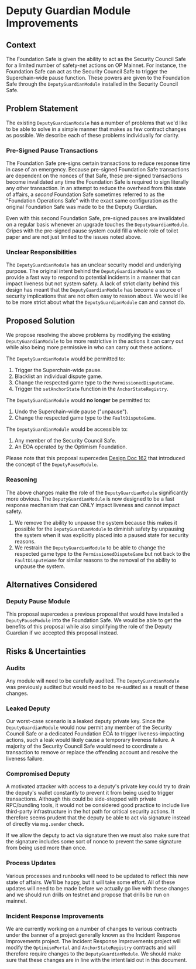 # Deputy Guardian Module Improvements

## Context

The Foundation Safe is given the ability to act as the Security Council Safe for a limited number
of safety-net actions on OP Mainnet. For instance, the Foundation Safe can act as the Security
Council Safe to trigger the Superchain-wide pause function. These powers are given to the
Foundation Safe through the `DeputyGuardianModule` installed in the Security Council Safe.

## Problem Statement

The existing `DeputyGuardianModule` has a number of problems that we'd like to be able to solve in
a simple manner that makes as few contract changes as possible. We describe each of these problems
individually for clarity.

### Pre-Signed Pause Transactions

The Foundation Safe pre-signs certain transactions to reduce response time in case of an emergency.
Because pre-signed Foundation Safe transactions are dependent on the nonces of that Safe, these
pre-signed transactions become invalidated any time the Foundation Safe is required to sign
literally any other transaction. In an attempt to reduce the overhead from this state of affairs,
a *second* Foundation Safe sometimes referred to as the "Foundation Operations Safe" with the exact
same configuration as the original Foundation Safe was made to be the Deputy Guardian.

Even with this second Foundation Safe, pre-signed pauses are invalidated on a regular basis
whenever an upgrade touches the `DeputyGuardianModule`. Gripes with the pre-signed pause system
could fill a whole role of toilet paper and are not just limited to the issues noted above.

### Unclear Responsibilities

The `DeputyGuardianModule` has an unclear security model and underlying purpose. The original
intent behind the `DeputyGuardianModule` was to provide a fast way to respond to potential
incidents in a manner that can impact liveness but not system safety. A lack of strict clarity
behind this design has meant that the `DeputyGuardianModule` has become a source of security
implications that are not often easy to reason about. We would like to be more strict about what
the `DeputyGuardianModule` can and cannot do.

## Proposed Solution

We propose resolving the above problems by modifying the existing `DeputyGuardianModule` to be more
restrictive in the actions it can carry out while also being more permissive in who can carry out
these actions.

The `DeputyGuardianModule` would be permitted to:

1. Trigger the Superchain-wide pause.
1. Blacklist an individual dispute game.
1. Change the respected game type to the `PermissionedDisputeGame`.
1. Trigger the `setAnchorState` function in the `AnchorStateRegistry`.

The `DeputyGuardianModule` would **no longer** be permitted to:

1. Undo the Superchain-wide pause ("unpause").
1. Change the respected game type to the `FaultDisputeGame`.

The `DeputyGuardianModule` would be accessible to:

1. Any member of the Security Council Safe.
1. An EOA operated by the Optimism Foundation.

Please note that this proposal supercedes
[Design Doc 162](https://github.com/ethereum-optimism/design-docs/pull/162) that introduced the
concept of the `DeputyPauseModule`.

### Reasoning

The above changes make the role of the `DeputyGuardianModule` significantly more obvious. The
`DeputyGuardianModule` is now designed to be a fast response mechanism that can ONLY impact
liveness and cannot impact safety.

1. We remove the ability to unpause the system because this makes it possible for the
   `DeputyGuardianModule` to diminish safety by unpausing the system when it was explicitly placed
   into a paused state for security reasons.
1. We restrain the `DeputyGuardianModule` to be able to change the respected game type to the
   `PermissionedDisputeGame` but not back to the `FaultDisputeGame` for similar reasons to the
   removal of the ability to unpause the system.

## Alternatives Considered

### Deputy Pause Module

This proposal supercedes a previous proposal that would have installed a `DeputyPauseModule` into
the Foundation Safe. We would be able to get the benefits of this proposal while also simplifying
the role of the Deputy Guardian if we accepted this proposal instead.

## Risks & Uncertainties

### Audits

Any module will need to be carefully audited. The `DeputyGuardianModule` was previously audited but
would need to be re-audited as a result of these changes.

### Leaked Deputy

Our worst-case scenario is a leaked deputy private key. Since the `DeputyGuardianModule` would now
permit any member of the Security Council Safe or a dedicated Foundation EOA to trigger
liveness-impacting actions, such a leak would likely cause a temporary liveness failure. A majority
of the Security Council Safe would need to coordinate a transaction to remove or replace the
offending account and resolve the liveness failure.

### Compromised Deputy

A motivated attacker with access to a deputy's private key could try to drain the deputy's wallet
constantly to prevent it from being used to trigger transactions. Although this could be
side-stepped with private RPC/bundling tools, it would not be considered good practice to include
live third-party infrastructure in the hot path for critical security actions. It therefore seems
prudent that the deputy be able to act via signature instead of directly via `msg.sender` check.

If we allow the deputy to act via signature then we must also make sure that the signature includes
some sort of nonce to prevent the same signature from being used more than once.

### Process Updates

Various processes and runbooks will need to be updated to reflect this new state of affairs. We'll
be happy, but it will take some effort. All of these updates will need to be made before we
actually go live with these changes and we should run drills on testnet and propose that drills be
run on mainnet.

### Incident Response Improvements

We are currently working on a number of changes to various contracts under the banner of a project
generally known as the Incident Response Improvements project. The Incident Response Improvements
project will modify the `OptimismPortal` and `AnchorStateRegistry` contracts and will therefore
require changes to the `DeputyGuardianModule`. We should make sure that these changes are in line
with the intent laid out in this document.
